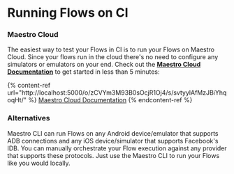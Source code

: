 # Running Flows on CI

### Maestro Cloud

The easiest way to test your Flows in CI is to run your Flows on Maestro Cloud. Since your flows run in the cloud there's no need to configure any simulators or emulators on your end. Check out the [**Maestro Cloud Documentation**](http://localhost:5000/o/zCVYm3M93B0sOcjR1Oj4/s/svtyylAfMzJBiYhqoqHt/) to get started in less than 5 minutes:

{% content-ref url="http://localhost:5000/o/zCVYm3M93B0sOcjR1Oj4/s/svtyylAfMzJBiYhqoqHt/" %}
[Maestro Cloud Documentation](http://localhost:5000/o/zCVYm3M93B0sOcjR1Oj4/s/svtyylAfMzJBiYhqoqHt/)
{% endcontent-ref %}

### Alternatives

Maestro CLI can run Flows on any Android device/emulator that supports ADB connections and any iOS device/simulator that supports Facebook's IDB. You can manually orchestrate your Flow execution against any provider that supports these protocols. Just use the Maestro CLI to run your Flows like you would locally.
